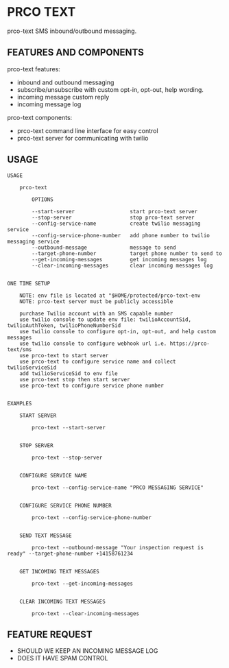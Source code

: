 # PRCO TEXT

prco-text SMS inbound/outbound messaging.

## FEATURES AND COMPONENTS

prco-text features:

- inbound and outbound messaging
- subscribe/unsubscribe with custom opt-in, opt-out, help wording.
- incoming message custom reply
- incoming message log

prco-text components:

- prco-text command line interface for easy control
- prco-text server for communicating with twilio

## USAGE

    USAGE

        prco-text

            OPTIONS

            --start-server                  start prco-text server
            --stop-server                   stop prco-text server
            --config-service-name           create twilio messaging service
            --config-service-phone-number   add phone number to twilio messaging service
            --outbound-message              message to send
            --target-phone-number           target phone number to send to
            --get-incoming-messages         get incoming messages log
            --clear-incoming-messages       clear incoming messages log


    ONE TIME SETUP

        NOTE: env file is located at "$HOME/protected/prco-text-env
        NOTE: prco-text server must be publicly accessible

        purchase Twilio account with an SMS capable number
        use twilio console to update env file: twilioAccountSid, twilioAuthToken, twilioPhoneNumberSid
        use twilio console to configure opt-in, opt-out, and help custom messages
        use twilio console to configure webhook url i.e. https://prco-text/sms
        use prco-text to start server
        use prco-text to configure service name and collect twilioServiceSid
        add twilioServiceSid to env file
        use prco-text stop then start server
        use prco-text to configure service phone number


    EXAMPLES

        START SERVER

            prco-text --start-server


        STOP SERVER

            prco-text --stop-server


        CONFIGURE SERVICE NAME

            prco-text --config-service-name "PRCO MESSAGING SERVICE"


        CONFIGURE SERVICE PHONE NUMBER

            prco-text --config-service-phone-number


        SEND TEXT MESSAGE

            prco-text --outbound-message "Your inspection request is ready" --target-phone-number +14158761234


        GET INCOMING TEXT MESSAGES

            prco-text --get-incoming-messages


        CLEAR INCOMING TEXT MESSAGES

            prco-text --clear-incoming-messages

## FEATURE REQUEST

- SHOULD WE KEEP AN INCOMING MESSAGE LOG
- DOES IT HAVE SPAM CONTROL
